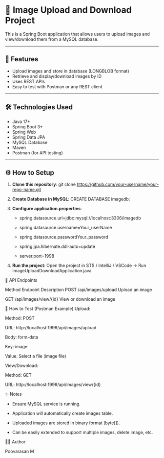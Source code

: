 # 📸 Image Upload and Download Project

This is a Spring Boot application that allows users to upload images and view/download them from a MySQL database.

---

## 🚀 Features

- Upload images and store in database (LONGBLOB format)
- Retrieve and display/download images by ID
- Uses REST APIs
- Easy to test with Postman or any REST client

---

## 🛠 Technologies Used

- Java 17+
- Spring Boot 3+
- Spring Web
- Spring Data JPA
- MySQL Database
- Maven
- Postman (for API testing)

---

## ⚙️ How to Setup

1. **Clone this repository**:
   git clone https://github.com/your-username/your-repo-name.git

2. **Create Database in MySQL**:
CREATE DATABASE imagedb;

3. **Configure application.properties**:

    - spring.datasource.url=jdbc:mysql://localhost:3306/imagedb

    - spring.datasource.username=Your_userName

    - spring.datasource.passwordYour_password

    - spring.jpa.hibernate.ddl-auto=update

    - server.port=1998

4. **Run the project**:
   Open the project in STS / IntelliJ / VSCode → Run ImageUploadDownloadApplication.java

🧪 API Endpoints

Method	Endpoint	Description
POST	/api/images/upload	Upload an image

GET	/api/images/view/{id}	View or download an image

📸 How to Test (Postman Example)
Upload:

Method: POST

URL: http://localhost:1998/api/images/upload

Body: form-data

Key: image

Value: Select a file (image file)

View/Download:

Method: GET

URL: http://localhost:1998/api/images/view/{id}

✨ Notes

  - Ensure MySQL service is running.

  - Application will automatically create images table.

  - Uploaded images are stored in binary format (byte[]).

  - Can be easily extended to support multiple images, delete image, etc.

👨‍💻 Author

  Poovarasan M
